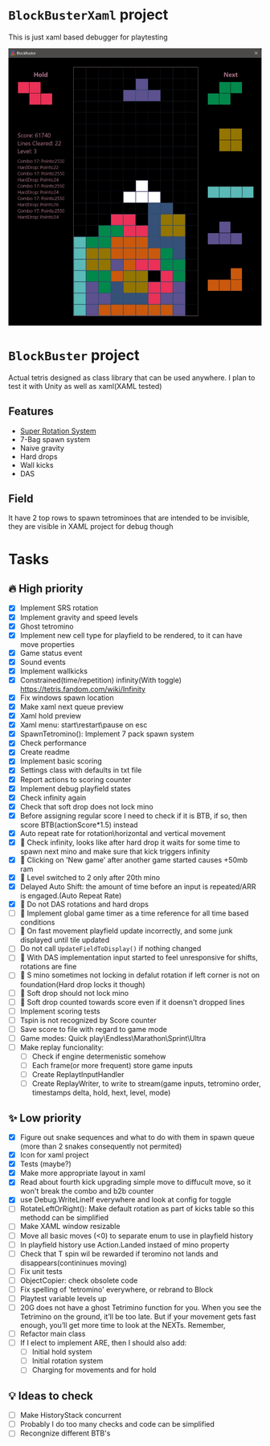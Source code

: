 ﻿# `BlockBusterXaml` project  
This is just xaml based debugger for playtesting

![Screen](readme/screen.jpg?raw=true "Main window screenshot")


# `BlockBuster` project  
Actual tetris designed as class library that can be used anywhere. I plan to test it with Unity as well as xaml(XAML tested)  


## Features
- [Super Rotation System](https://tetris.fandom.com/wiki/SRS)
- 7-Bag spawn system
- Naive gravity
- Hard drops
- Wall kicks
- DAS  

## Field
It have 2 top rows to spawn tetrominoes that are intended to be invisible, they are visible in XAML project for debug though


# Tasks
## 🔥 High priority 
- [x] Implement SRS rotation
- [x] Implement gravity and speed levels
- [x] Ghost tetromino
- [x] Implement new cell type for playfield to be rendered, to it can have move properties
- [x] Game status event
- [x] Sound events
- [x] Implement wallkicks
- [x] Constrained(time/repetition) infinity(With toggle) https://tetris.fandom.com/wiki/Infinity
- [x] Fix windows spawn location
- [x] Make xaml next queue preview
- [x] Xaml hold preview
- [x] Xaml menu: start\restart\pause on esc
- [x] SpawnTetromino(): Implement 7 pack spawn system
- [x] Check performance
- [x] Create readme
- [x] Implement basic scoring
- [x] Settings class with defaults in txt file
- [x] Report actions to scoring counter
- [x] Implement debug playfield states
- [x] Check infinity again
- [x] Check that soft drop does not lock mino
- [x] Before assigning regular score I need to check if it is BTB, if so, then score BTB(actionScore*1.5) instead
- [x] Auto repeat rate for rotation\horizontal and vertical movement
- [x] 🔧 Check infinity, looks like after hard drop it waits for some time to spawn next mino and make sure that kick triggers infinity
- [x] 🔧 Clicking on 'New game' after another game started causes +50mb ram
- [x] 🔧 Level switched to 2 only after 20th mino
- [x] Delayed Auto Shift: the amount of time before an input is repeated/ARR is engaged.(Auto Repeat Rate)
- [x] 🔧 Do not DAS rotations and hard drops
- [ ] 🔧 Implement global game timer as a time reference for all time based conditions
- [ ] 🔧 On fast movement playfield update incorrectly, and some junk displayed until tile updated
- [ ] Do not call `UpdateFieldToDisplay()` if nothing changed
- [ ] 🔧 With DAS implementation input started to feel unresponsive for shifts, rotations are fine
- [ ] 🔧 S mino sometimes not locking in defalut rotation if left corner is not on foundation(Hard drop locks it though)
- [ ] 🔧 Soft drop should not lock mino
- [ ] 🔧 Soft drop counted towards score even if it doensn't dropped lines
- [ ] Implement scoring tests
- [ ] Tspin is not recognized by Score counter
- [ ] Save score to file with regard to game mode
- [ ] Game modes: Quick play\Endless\Marathon\Sprint\Ultra 
- [ ] Make replay funcionality: 
    - [ ] Check if engine determenistic somehow
    - [ ] Each frame(or more frequent) store game inputs
    - [ ] Create ReplaytInputHandler 
    - [ ] Create ReplayWriter, to write to stream(game inputs, tetromino order, timestamps delta, hold, hext, level, mode)

## ✨ Low priority
- [x] Figure out snake sequences and what to do with them in spawn queue (more than 2 snakes consequently not permited)
- [x] Icon for xaml project
- [x] Tests (maybe?)
- [x] Make more appropriate layout in xaml
- [x] Read about fourth kick upgrading simple move to diffucult move, so it won't break the combo and b2b counter
- [x] use Debug.WriteLineIf everywhere and look at config for toggle
- [ ] RotateLeftOrRight(): Make default rotation as part of kicks table so this methodd can be simplified
- [ ] Make XAML window resizable
- [ ] Move all basic moves (<0) to separate enum to use in playfield history
- [ ] In playfield history use Action.Landed instaed of mino property
- [ ] Check that T spin wil be rewarded if teromino not lands and disappears(contininues moving)
- [ ] Fix unit tests
- [ ] ObjectCopier: check obsolete code
- [ ] Fix spelling of 'tetromino' everywhere, or rebrand to Block
- [ ] Playtest variable levels up
- [ ] 20G does not have a ghost Tetrimino function for you. When you see the Tetrimino on the ground, it’ll be too late. But if your movement gets fast enough, you’ll get more time to look at the NEXTs. Remember,
- [ ] Refactor main class
- [ ] If I elect to implement ARE, then I should also add:
    - [ ] Initial hold system
    - [ ] Initial rotation system 
    - [ ] Charging for movements and for hold

## 💡 Ideas to check
- [ ] Make HistoryStack concurrent
- [ ] Probably I do too many checks and code can be simplified
- [ ] Recongnize different BTB's